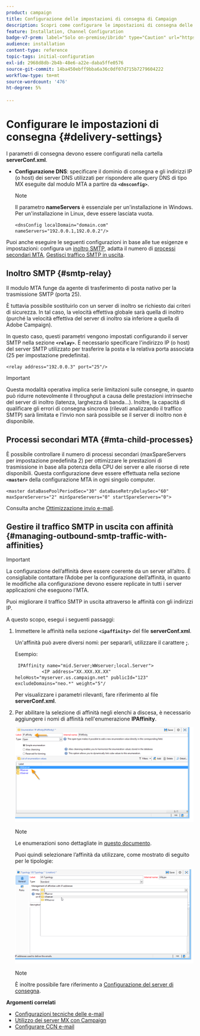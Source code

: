 ```yaml
---
product: campaign
title: Configurazione delle impostazioni di consegna di Campaign
description: Scopri come configurare le impostazioni di consegna delle campagne
feature: Installation, Channel Configuration
badge-v7-prem: label="Solo on-premise/ibrido" type="Caution" url="https://experienceleague.adobe.com/docs/campaign-classic/using/installing-campaign-classic/architecture-and-hosting-models/hosting-models-lp/hosting-models.html?lang=it" tooltip="Applicabile solo alle distribuzioni on-premise e ibride"
audience: installation
content-type: reference
topic-tags: initial-configuration
exl-id: 2968d8db-2b4b-48e6-a22e-daba5ffe0576
source-git-commit: 14ba450ebff9bba6a36c0df07d715b7279604222
workflow-type: tm+mt
source-wordcount: '476'
ht-degree: 5%

---
```


# Configurare le impostazioni di consegna {#delivery-settings}



I parametri di consegna devono essere configurati nella cartella **serverConf.xml**.

* **Configurazione DNS**: specificare il dominio di consegna e gli indirizzi IP (o host) dei server DNS utilizzati per rispondere alle query DNS di tipo MX eseguite dal modulo MTA a partire da **`<dnsconfig>`**.

  >[!NOTE]
  >
  >Il parametro **nameServers** è essenziale per un&#39;installazione in Windows. Per un&#39;installazione in Linux, deve essere lasciata vuota.

  ```
  <dnsConfig localDomain="domain.com" nameServers="192.0.0.1,192.0.0.2"/>
  ```

Puoi anche eseguire le seguenti configurazioni in base alle tue esigenze e impostazioni: configura un [inoltro SMTP](#smtp-relay), adatta il numero di [processi secondari MTA](#mta-child-processes), [Gestisci traffico SMTP in uscita](#managing-outbound-smtp-traffic-with-affinities).

## Inoltro SMTP {#smtp-relay}

Il modulo MTA funge da agente di trasferimento di posta nativo per la trasmissione SMTP (porta 25).

È tuttavia possibile sostituirlo con un server di inoltro se richiesto dai criteri di sicurezza. In tal caso, la velocità effettiva globale sarà quella di inoltro (purché la velocità effettiva del server di inoltro sia inferiore a quella di Adobe Campaign).

In questo caso, questi parametri vengono impostati configurando il server SMTP nella sezione **`<relay>`**. È necessario specificare l&#39;indirizzo IP (o host) del server SMTP utilizzato per trasferire la posta e la relativa porta associata (25 per impostazione predefinita).

```
<relay address="192.0.0.3" port="25"/>
```

>[!IMPORTANT]
>
>Questa modalità operativa implica serie limitazioni sulle consegne, in quanto può ridurre notevolmente il throughput a causa delle prestazioni intrinseche del server di inoltro (latenza, larghezza di banda...). Inoltre, la capacità di qualificare gli errori di consegna sincrona (rilevati analizzando il traffico SMTP) sarà limitata e l’invio non sarà possibile se il server di inoltro non è disponibile.

## Processi secondari MTA {#mta-child-processes}

È possibile controllare il numero di processi secondari (maxSpareServers per impostazione predefinita 2) per ottimizzare le prestazioni di trasmissione in base alla potenza della CPU dei server e alle risorse di rete disponibili. Questa configurazione deve essere effettuata nella sezione **`<master>`** della configurazione MTA in ogni singolo computer.

```
<master dataBasePoolPeriodSec="30" dataBaseRetryDelaySec="60" maxSpareServers="2" minSpareServers="0" startSpareServers="0">
```

Consulta anche [Ottimizzazione invio e-mail](../../installation/using/email-deliverability.md#email-sending-optimization).

## Gestire il traffico SMTP in uscita con affinità {#managing-outbound-smtp-traffic-with-affinities}

>[!IMPORTANT]
>
>La configurazione dell’affinità deve essere coerente da un server all’altro. È consigliabile contattare l’Adobe per la configurazione dell’affinità, in quanto le modifiche alla configurazione devono essere replicate in tutti i server applicazioni che eseguono l’MTA.

Puoi migliorare il traffico SMTP in uscita attraverso le affinità con gli indirizzi IP.

A questo scopo, esegui i seguenti passaggi:

1. Immettere le affinità nella sezione **`<ipaffinity>`** del file **serverConf.xml**.

   Un&#39;affinità può avere diversi nomi: per separarli, utilizzare il carattere **;**.

   Esempio:

   ```
    IPAffinity name="mid.Server;WWserver;local.Server">
             <IP address="XX.XXX.XX.XX" heloHost="myserver.us.campaign.net" publicId="123" excludeDomains="neo.*" weight="5"/
   ```

   Per visualizzare i parametri rilevanti, fare riferimento al file **serverConf.xml**.

1. Per abilitare la selezione di affinità negli elenchi a discesa, è necessario aggiungere i nomi di affinità nell&#39;enumerazione **IPAffinity**.

   ![](assets/ipaffinity_enum.png)

   >[!NOTE]
   >
   >Le enumerazioni sono dettagliate in [questo documento](../../platform/using/managing-enumerations.md).

   Puoi quindi selezionare l’affinità da utilizzare, come mostrato di seguito per le tipologie:

   ![](assets/ipaffinity_typology.png)

   >[!NOTE]
   >
   >È inoltre possibile fare riferimento a [Configurazione del server di consegna](../../installation/using/email-deliverability.md#delivery-server-configuration).

**Argomenti correlati**
* [Configurazioni tecniche delle e-mail](email-deliverability.md)
* [Utilizzo dei server MX con Campaign](using-mx-servers.md)
* [Configurare CCN e-mail](email-archiving.md)
